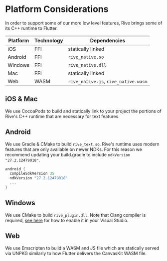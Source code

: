 # Platform Considerations

In order to support some of our more low level features, Rive brings some of its C++ runtime to Flutter.

| Platform | Technology | Dependencies                     |
| -------- | ---------- | -------------------------------- |
| iOS      | FFI        | statically linked                |
| Android  | FFI        | `rive_native.so`                   |
| Windows  | FFI        | `rive_native.dll`                |
| Mac      | FFI        | statically linked                |
| Web      | WASM       | `rive_native.js`, `rive_native.wasm` |

## iOS & Mac

We use CocoaPods to build and statically link to your project the portions of Rive's C++ runtime that are necessary for text features.

## Android

We use Gradle & CMake to build `rive_text.so`. Rive's runtime uses modern features that are only available on newer NDKs. For this reason we recommend updating your build.gradle to include `ndkVersion "27.2.12479018"`.

```gradle
android {
  compileSdkVersion 35
  ndkVersion "27.2.12479018"
  ...
}
```

## Windows

We use CMake to build `rive_plugin.dll`. Note that Clang compiler is required, [see here](https://learn.microsoft.com/en-us/cpp/build/clang-support-msbuild?view=msvc-170) for how to enable it in your Visual Studio.

## Web

We use Emscripten to build a WASM and JS file which are statically served via UNPKG similarly to how Flutter delivers the CanvasKit WASM file.
